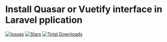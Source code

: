 # Install Quasar or Vuetify interface in Laravel pplication

[![Issues](https://img.shields.io/github/issues/moawiaab/laravel-theme)](https://github.com/moawiaab/laravel-theme/issues)
[![Stars](https://img.shields.io/github/stars/moawiaab/laravel-theme)](https://github.com/moawiaab/main-proj-api/stargazers)
[![Total Downloads](https://img.shields.io/github/downloads/moawiaab/laravel-theme/total)](https://packagist.org/packages/moawiaab/laravel-theme/stats)

